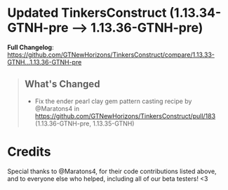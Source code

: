 # Updated TinkersConstruct (1.13.34-GTNH-pre -->  1.13.36-GTNH-pre)
**Full Changelog**: https://github.com/GTNewHorizons/TinkersConstruct/compare/1.13.33-GTNH...1.13.36-GTNH-pre
>## What's Changed
> * Fix the ender pearl clay gem pattern casting recipe by @Maratons4 in https://github.com/GTNewHorizons/TinkersConstruct/pull/183 (1.13.36-GTNH-pre, 1.13.35-GTNH)
>

# Credits
Special thanks to @Maratons4, for their code contributions listed above, and to everyone else who helped, including all of our beta testers! <3